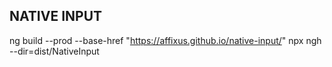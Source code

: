 ## NATIVE INPUT

ng build --prod --base-href "https://affixus.github.io/native-input/"
npx ngh --dir=dist/NativeInput